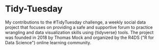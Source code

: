 # Tidy-Tuesday

My contributions to the #TidyTuesday challenge, a weekly social data project that focuses on providing a safe and supportive forum to practice wrangling and data visualization skills using {tidyverse} tools. The project was founded in 2018 by Thomas Mock and organized by the R4DS ("R for Data Science") online learning community.
